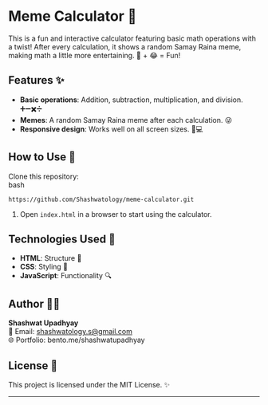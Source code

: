 # **Meme Calculator 🎉**

This is a fun and interactive calculator featuring basic math operations with a twist\! After every calculation, it shows a random Samay Raina meme, making math a little more entertaining. 🧮 \+ 😂 \= Fun\!

## **Features ✨**

* **Basic operations**: Addition, subtraction, multiplication, and division. ➕➖✖️➗  
* **Memes**: A random Samay Raina meme after each calculation. 😜  
* **Responsive design**: Works well on all screen sizes. 📱💻

## **How to Use 🚀**

Clone this repository:  
bash

`https://github.com/Shashwatology/meme-calculator.git`
 
1. Open `index.html` in a browser to start using the calculator.

## **Technologies Used 🔧**

* **HTML**: Structure 📄  
* **CSS**: Styling 🎨  
* **JavaScript**: Functionality 🔍

## **Author 👨‍💻**
**Shashwat Upadhyay**  
📩 Email: shashwatology.s@gmail.com  
🌐 Portfolio: bento.me/shashwatupadhyay


## **License 📄**

This project is licensed under the MIT License. ✨

---

